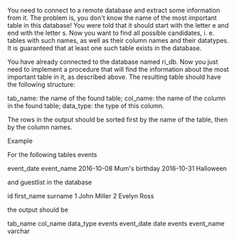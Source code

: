 You need to connect to a remote database and extract some information from it. The problem is, you don't know the name of the most important table in this database! You were told that it should start with the letter e and end with the letter s. Now you want to find all possible candidates, i. e. tables with such names, as well as their column names and their datatypes. It is guaranteed that at least one such table exists in the database.

You have already connected to the database named ri_db. Now you just need to implement a procedure that will find the information about the most important table in it, as described above. The resulting table should have the following structure:

tab_name: the name of the found table;
col_name: the name of the column in the found table;
data_type: the type of this column.

The rows in the output should be sorted first by the name of the table, then by the column names.

Example

For the following tables events

event_date	event_name
2016-10-08	Mum's birthday
2016-10-31	Halloween

and guestlist in the database

id	first_name	surname
1	John	    Miller
2	Evelyn	    Ross

the output should be

tab_name	col_name	data_type
events	    event_date	date
events	    event_name	varchar